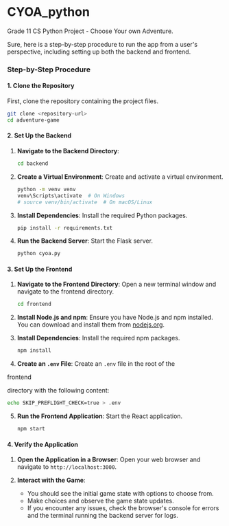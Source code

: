 # CYOA_python
Grade 11 CS Python Project - Choose Your own Adventure.

Sure, here is a step-by-step procedure to run the app from a user's perspective, including setting up both the backend and frontend.

### Step-by-Step Procedure

#### 1. Clone the Repository

First, clone the repository containing the project files.

```sh
git clone <repository-url>
cd adventure-game
```

#### 2. Set Up the Backend

1. **Navigate to the Backend Directory**:
   ```sh
   cd backend
   ```

2. **Create a Virtual Environment**:
   Create and activate a virtual environment.
   ```sh
   python -m venv venv
   venv\Scripts\activate  # On Windows
   # source venv/bin/activate  # On macOS/Linux
   ```

3. **Install Dependencies**:
   Install the required Python packages.
   ```sh
   pip install -r requirements.txt
   ```

4. **Run the Backend Server**:
   Start the Flask server.
   ```sh
   python cyoa.py
   ```

#### 3. Set Up the Frontend

1. **Navigate to the Frontend Directory**:
   Open a new terminal window and navigate to the frontend directory.
   ```sh
   cd frontend
   ```

2. **Install Node.js and npm**:
   Ensure you have Node.js and npm installed. You can download and install them from [nodejs.org](https://nodejs.org/).

3. **Install Dependencies**:
   Install the required npm packages.
   ```sh
   npm install
   ```

4. **Create an `.env` File**:
   Create an `.env` file in the root of the 

frontend

 directory with the following content:
   ```sh
   echo SKIP_PREFLIGHT_CHECK=true > .env
   ```

5. **Run the Frontend Application**:
   Start the React application.
   ```sh
   npm start
   ```

#### 4. Verify the Application

1. **Open the Application in a Browser**:
   Open your web browser and navigate to `http://localhost:3000`.

2. **Interact with the Game**:
   - You should see the initial game state with options to choose from.
   - Make choices and observe the game state updates.
   - If you encounter any issues, check the browser's console for errors and the terminal running the backend server for logs.